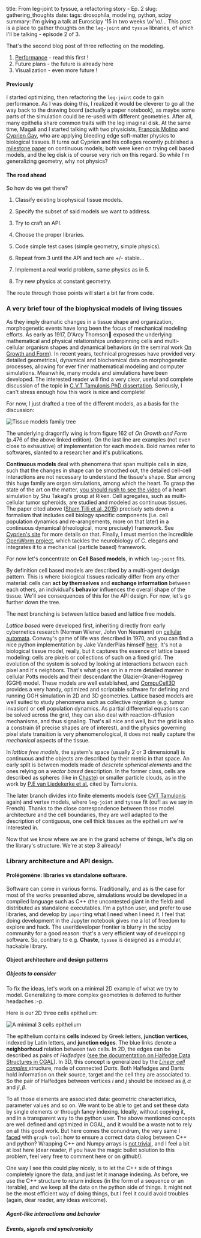title: From leg-joint to tyssue, a refactoring story - Ep. 2
slug: gathering_thoughts
date:
tags: drosophila, modeling, python, scipy
summary: I'm giving a talk at Euroscipy '15 in two weeks \o/ \o/... This post is a place to gather thoughts on the `leg-joint` and `tyssue` libraries, of which I'll be talking - episode 2 of 3.

That's the second blog post of three reflecting on the modeling.

1. [Performance](gathering_thoughts.html) - read this first !
2. Future plans - the future is already here
3. Visualization - even more future !


#### Previously

I started optimizing, then refactoring the `leg-joint` code to gain performance.
As I was doing this, I realized it would be cleverer to go all the way back to
the drawing board (actually a paper notebook), as maybe some parts of the
simulation could be re-used with different geometries. After all, many epithelia
share common traits with the leg imaginal disk. At the same time, Magali and I
started talking with two physicists, [François
Molino](http://www.coulomb.univ-montp2.fr/user/francois.molino) and  [Cyprien
Gay](http://www.msc.univ-paris-diderot.fr/~cgay/homepage/doku.php?id=Accueil),
who are applying bleeding edge soft-matter physics to biological tissues. It
turns out Cyprien and his colleges recently published a [milestone
paper](http://dx.doi.org/10.1140/epje/i2015-15033-4) on continuous models; both
were keen on trying cell based models, and the leg disk is of course very rich
on this regard. So while I'm generalizing geometry, why not physics?

#### The road ahead

So how do we get there?

1. Classify existing biophysical tissue models.

2. Specify the subset of said models we want to address.

3. Try to craft an API.

4. Choose the proper libraries.

5. Code simple test cases (simple geometry, simple physics).

6. Repeat from 3 until the API and tech are +/- stable...

7. Implement a real world problem, same physics as in 5.

8. Try new physics at constant geometry.

The route through those points will start a bit far from code.

### A very brief tour of the biophysical models of living tissues

As they imply dramatic changes in a tissue shape and organization, morphogenetic
events have long been the focus of mechanical modeling efforts. As early as
1917, D'Arcy Thomson exposed the underlying mathematical and physical
relationships underpinning cells and multi-cellular organism shapes and
dynamical behaviors (in the seminal work [On Growth and
Form](https://archive.org/details/ongrowthform00thom)). In recent years,
technical progresses have provided very detailed geometrical, dynamical and
biochemical data on morphogenetic processes, allowing for ever finer
mathematical modeling and computer simulations. Meanwhile, many models and
simulations have been developed. The interested reader will find a very clear,
useful and complete discussion of the topic in [C.V.T Tamulonis PhD
dissertation](http://dare.uva.nl/record/1/394902). Seriously, I can't stress
enough how this work is nice and complete!

For now, I just drafted a tree of the different models, as a basis for the
discussion:

![Tissue models family tree](images/models_family_tree.png)

The underlying dragonfly wing is from figure 162 of _On Growth and Form_ (p.476
of the above linked edition). On the last line are examples (not even close to
exhaustive) of implementation for each models. Bold names refer to softwares,
slanted to a researcher and it's publications.

**Continuous models** deal with phenomena that span multiple cells in size, such
that the changes in shape can be smoothed out, the detailed cell-cell
interactions are not necessary to understand the tissue's shape. Star among this
huge family are organ simulations, among which the heart. To grasp the state of
the art on the matter, [you should rush to see the
video](http://www.scls.riken.jp/en/research/03_integration/) of a heart
simulation by Shu Takagi's group at Riken. Cell agregates, such as
multi-cellular tumor spheroids, are studied and modeled as continuous tissues.
The paper cited above ([Sham Tilli et al,
2015](http://dx.doi.org/10.1140/epje/i2015-15033-4)) precisely sets down a
formalism that includes cell biology specific components (i.e. cell population
dynamics and re-arangements, more on that later) in a continuous dynamical
(rheological, more precisely) framework. See [Cyprien's
site](http://www.msc.univ-paris-diderot.fr/~cgay/homepage/doku.php?id=publications:2014granularcontractile)
for more details on that. Finally, I must mention the incredible [OpenWorm
project](http://www.artificialbrains.com/openworm), which tackles the
neurobiology of C. elegans and integrates it to a mechanical (particle based) framework.

For now let's concentrate on **Cell Based models**, in which `leg-joint` fits.

By definition cell based models are described by a multi-agent design pattern.
This is where biological tissues radically differ from any other material: cells
can **act by themselves** and **exchange information** between each others, an
individual's **behavior** influences the overall shape of the tissue. We'll see consequences of this for the API design. For now, let's go further down the tree.

The next branching is between lattice based and lattice free models.

_Lattice based_ were developed first, inheriting directly from early cybernetics
research (Norman Wiener, John Von Neumann) on [cellular
automata](https://en.wikipedia.org/wiki/Cellular_automaton). Conway's game of
life was described in 1970, and you can find a nice python implementation by
Jake VanderPlas himself
[here](https://jakevdp.github.io/blog/2013/08/07/conways-game-of-life/). It's
not a biological tissue model, really, but it captures the essence of lattice
based modeling: cells are pixels or collections of such on a fixed grid. The
evolution of the system is solved by looking at interactions between each pixel
and it's neighbors. That's what goes on in a more detailed manner in cellular
Potts models and their descendant the Glazier-Graner-Hogweg (GGH) model. These
models are well established, and [CompuCell3D](http://compucell3d.org) provides
a very handy, optimized and scriptable software for defining and running GGH
simulation in 2D and 3D geometries. Lattice based models are well suited to
study phenomena such as collective migration (e.g. tumor invasion) or cell
population dynamics. As partial differential equations can be solved across the
grid, they can also deal with reaction-diffusion mechanisms, and thus signaling.
That's all nice and well, but the grid is also a constrain (if precise shapes
are of interest), and the physics governing pixel state transition is very
phenomenological, it does not really capture the _mechanical_ aspects of the
tissue.

In _lattice free models_, the system's space (usually 2 or 3 dimensional)  is
continuous and the objects are described by their metric in that space. An early
split is between models made of _descrete spherical elements_  and the ones
relying on a _vector based_ description. In the former class, cells are
described as spheres (like in [Chaste](http://www.cs.ox.ac.uk/chaste/)) or
smaller particle clouds, as in the work by [P.E van Liedekerke et
al.](http://dx.doi.org/10.1103/PhysRevE.81.061906) cited by Tamulonis.

The later branch divides into finite elements models (see [CVT Tamulonis
](http://dare.uva.nl/record/1/394902) again) and vertex models, where
`leg-joint` and `tyssue` fit (ouf! as we say in French). Thanks to the close correspondence between those model architecture and the cell boundaries, they are well adapted to the description of contiguous, one cell thick tissues as the epithelium we're interested in.

Now that we know where we are in the grand scheme of things, let's dig on the
library's structure. We're at step 3 already!

### Library architecture and API design.

#### Prolégomène: libraries vs standalone software.

Software can come in various forms. Traditionally, and as is the case for most
of the works presented above, simulations would be developed in a compiled
language such as C++ (the uncontested giant in the field) and distributed as
standalone executables. I'm a python user, and prefer to use libraries, and
develop by `import`ing what I need when I need it. I feel that doing development
in the Jupyter notebook gives me a lot of freedom to explore and hack. The
user/developer frontier is blurry in the scipy community for a good reason:
that's a very efficient way of developping software. So, contrary to e.g.
**Chaste**, `tyssue` is designed as a modular, hackable library.

#### Object architecture and design patterns

##### Objects to consider

To fix the ideas, let's work on a minimal 2D example of what we try to model.
Generalizing to more complex geometries is deferred to further headaches :-p.

Here is our 2D three cells epithelium:

![A minimal 3 cells epithelium](images/minimal_eptm_2D.png)

The epithelium contains **cells** indexed by Greek letters, **junction
vertices**, indexed by Latin letters, and  **junction edges**. The blue links
denote a **neighborhoud** relation between two cells. In 2D, the edges can be
described as pairs of _Halfedges_ ([see the documentation on Halfedge Data
Structures in CGAL](http://doc.cgal.org/latest/HalfedgeDS/index.html)). In 3D,
this concept is generalized by the [_Linear cell complex_
](http://doc.cgal.org/latest/Linear_cell_complex/index.html#Chapter_Linear_Cell_Complex)
structure, made of connected _Darts_. Both Halfedges and Darts hold information
on their source, target and the cell they are associated to. So the pair of
Halfedges between vertices $i$ and $j$ should be indexed as $i j, \alpha$ and $j
i, \beta$.

To all those elements are associated data: geometric characteristics, parameter
values and so on. We want to be able to get and set these data by single
elements  or through fancy indexing. Ideally, without copying it, and in a
transparent way to the python user. The above mentioned concepts are well
defined and optimized in CGAL, and it would be a waste not to rely on all this
good work. But here comes the conundrum, the very same I
[faced](gathering_thoughts.html) with `graph-tool`: how to ensure a correct data
dialog between C++ and python? Wrapping C++ and Numpy arrays is [not
trivial](https://github.com/CellModels/tyssue/issues/5), and I feel a bit at
lost here (dear reader, if you have the magic bullet solution to this problem,
feel very free to comment here or on github!).

One way I see this could play nicely, is to let the C++ side of things
completely ignore the data, and just let it manage indexing. As before, we use
the C++ structure to return indices (in the form of a sequence or an iterable),
and we keep all the data on the python side of things. It might not be the most
efficient way of doing things, but I feel it could avoid troubles (again, dear
reader, any ideas welcome).




##### Agent-like interactions and behavior

##### Events, signals and synchronicity

#####
